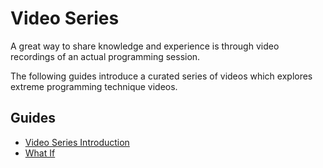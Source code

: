 # Video Series

A great way to share knowledge and experience is through video recordings of an 
actual programming session.

The following guides introduce a curated series of videos which explores extreme 
programming technique videos.

## Guides

- [Video Series Introduction](/Guides/Video%20Series/Video%20Series%20Introduction)
- [What If](/Guides/Video%20Series/What%20If)

